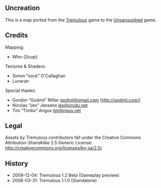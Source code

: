 Uncreation
----------

This is a map ported from the [Tremulous](http://tremulous.net/) game to the [Unvanquished](https://www.unvanquished.net/) game.

Credits
-------

Mapping:

* Who-[Soup]

Textures & Shaders:

* Simon “sock” O'Callaghan
* Lunaran

Special thanks:

* Gordon “Godmil” Miller <godmil@gmail.com> (http://godmil.com/)
* Nicolas “Jex“ Jansens <jex@orodu.net>
* Tim “Timbo” Angus <tim@ngus.net>

Legal
-----

Assets by Tremulous contributors fall under the Creative Commons Attribution-ShareAlike 2.5 Generic License:  
http://creativecommons.org/licenses/by-sa/2.5/

History
-------

* 2009-12-04:	Tremulous 1.2 Beta (Gameplay preview)
* 2006-03-31:	Tremulous 1.1.0 (Standalone)
